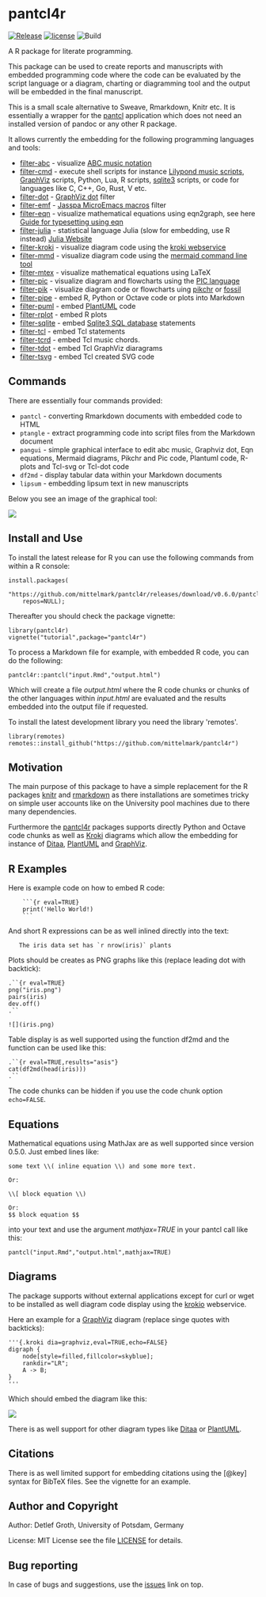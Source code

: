# pantcl4r

[![Release](https://img.shields.io/github/v/release/mittelmark/pantcl4r.svg?label=current+release)](https://github.com/mittelmark/pantcl4r/releases)
[![license](https://img.shields.io/badge/license-MIT-lightgray.svg)](https://opensource.org/license/mit)
![Build](https://github.com/mittelmark/pantcl4r/workflows/Makefile%20Package/badge.svg)

A R package for literate programming.

This package can be used to create reports and manuscripts with embedded
programming code where the code can be evaluated by the script language or a
diagram, charting or diagramming tool and the output will  be embedded in the final manuscript.

This is a small scale alternative to Sweave, Rmarkdown, Knitr etc. It is
essentially a wrapper for the [pantcl](https://github.com/mittelmark/pantcl) application
which does not need an installed version of pandoc or any other R package.

It allows currently the embedding for the following programming languages and tools:

- [filter-abc](https://htmlpreview.github.io/?https://raw.githubusercontent.com/mittelmark/pantcl/master/lib/tclfilters/filter-abc.html) - visualize [ABC music notation](https://abcnotation.com/)
- [filter-cmd](https://htmlpreview.github.io/?https://raw.githubusercontent.com/mittelmark/pantcl/master/lib/tclfilters/filter-cmd.html) - execute shell scripts for instance [Lilypond music scripts](http://lilypond.org/), [GraphViz](https://www.graphviz.org) scripts, Python, Lua, R scripts, [sqlite3](https://www.sqlite.org) scripts, or code for languages like  C, C++, Go, Rust, V  etc.
- [filter-dot](https://htmlpreview.github.io/?https://raw.githubusercontent.com/mittelmark/pantcl/master/lib/tclfilters/filter-dot.html) - [GraphViz dot](https://www.graphviz.org) filter
- [filter-emf](https://htmlpreview.github.io/?https://raw.githubusercontent.com/mittelmark/pantcl/master/lib/tclfilters/filter-emf.html) - [Jasspa MicroEmacs macros](http://www.jasspa.com) filter
- [filter-eqn](https://htmlpreview.github.io/?https://raw.githubusercontent.com/mittelmark/pantcl/master/lib/tclfilters/filter-eqn.html) - visualize mathematical equations using eqn2graph, see here [Guide for typesetting using eqn](https://lists.gnu.org/archive/html/groff/2013-10/pdfTyBN2VWR1c.pdf)
- [filter-julia](https://htmlpreview.github.io/?https://raw.githubusercontent.com/mittelmark/pantcl/master/lib/tclfilters/filter-julia.html) - statistical language Julia (slow for embedding, use R instead) [Julia Website](https://julialang.org/)
- [filter-kroki](https://htmlpreview.github.io/?https://raw.githubusercontent.com/mittelmark/pantcl/master/lib/tclfilters/filter-kroki.html) - visualize diagram code using the [kroki webservice](https://kroki.io)
- [filter-mmd](https://htmlpreview.github.io/?https://raw.githubusercontent.com/mittelmark/pantcl/master/lib/tclfilters/filter-mmd.html) - visualize diagram code using the [mermaid command line tool](https://github.com/mermaidjs/mermaid.cli)
- [filter-mtex](https://htmlpreview.github.io/?https://raw.githubusercontent.com/mittelmark/pantcl/master/lib/tclfilters/filter-mtex.html) - visualize mathematical equations using LaTeX
- [filter-pic](https://htmlpreview.github.io/?https://raw.githubusercontent.com/mittelmark/pantcl/master/lib/tclfilters/filter-pic.html) - visualize diagram and flowcharts using the [PIC language](https://en.wikipedia.org/wiki/PIC_(markup_language))
- [filter-pik](https://htmlpreview.github.io/?https://raw.githubusercontent.com/mittelmark/pantcl/master/lib/tclfilters/filter-pik.html) - visualize diagram code or flowcharts uing [pikchr](https://fossil-scm.org/home/doc/trunk/www/pikchr.md) or [fossil](https://fossil-scm.org/home/doc/trunk/www/index.wiki)
- [filter-pipe](https://htmlpreview.github.io/?https://raw.githubusercontent.com/mittelmark/pantcl/master/lib/tclfilters/filter-pipe.html) - embed R, Python or Octave code or plots into Markdown
- [filter-puml](https://htmlpreview.github.io/?https://raw.githubusercontent.com/mittelmark/pantcl/master/lib/tclfilters/filter-puml.html) - embed [PlantUML](http://www.plantuml.com) code
- [filter-rplot](https://htmlpreview.github.io/?https://raw.githubusercontent.com/mittelmark/pantcl/master/lib/tclfilters/filter-rplot.html) - embed R plots
- [filter-sqlite](https://htmlpreview.github.io/?https://raw.githubusercontent.com/mittelmark/pantcl/master/lib/tclfilters/filter-sqlite.html) - embed [Sqlite3 SQL database](https://www.sqlite.org) statements
- [filter-tcl](https://htmlpreview.github.io/?https://raw.githubusercontent.com/mittelmark/pantcl/master/lib/tclfilters/filter-tcl.html) - embed Tcl statements
- [filter-tcrd](https://htmlpreview.github.io/?https://raw.githubusercontent.com/mittelmark/pantcl/master/lib/tclfilters/filter-tcrd.html) - embed Tcl music chords.
- [filter-tdot](https://htmlpreview.github.io/?https://raw.githubusercontent.com/mittelmark/pantcl/master/lib/tclfilters/filter-tdot.html) - embed Tcl GraphViz diaragrams
- [filter-tsvg](https://htmlpreview.github.io/?https://raw.githubusercontent.com/mittelmark/pantcl/master/lib/tclfilters/filter-tsvg.html) - embed Tcl created SVG code

## Commands

There are essentially four commands provided:

* `pantcl` - converting Rmarkdown documents with embedded code to HTML
* `ptangle` - extract programming code into script files from  the Markdown document
* `pangui` - simple graphical  interface to edit abc music, Graphviz dot, Eqn equations,  Mermaid diagrams,  Pikchr and Pic code, Plantuml code, R-plots and Tcl-svg or Tcl-dot code
* `df2md` - display tabular data within your Markdown documents
* `lipsum` - embedding lipsum text in new manuscripts

Below you see an image of the graphical  tool:

![](https://user-images.githubusercontent.com/75636/266270712-d6810a37-e50e-4105-833f-96467ea4d552.png)

## Install and Use

To install the latest release for R you can use the following commands from within a
R console:

```
install.packages(
    "https://github.com/mittelmark/pantcl4r/releases/download/v0.6.0/pantcl4r_0.6.0.tar.gz",
    repos=NULL);
```

Thereafter you should check the package vignette:

```
library(pantcl4r)
vignette("tutorial",package="pantcl4r")
```

To  process  a  Markdown file for  example,  with  embedded  R code,  you  can do the
following:

```
pantcl4r::pantcl("input.Rmd","output.html")
```

Which will  create a file  _output.html_  where the R code chunks or chunks of
the other languages within _input.html_ are evaluated and the results embedded
into the output file if requested.


To install the latest development library you need the library 'remotes'.

```
library(remotes)
remotes::install_github("https://github.com/mittelmark/pantcl4r")
```

## Motivation

The  main  purpose  of this  package  to have a simple  replacement  for the R
packages [knitr](https://github.com/yihui/knitr)  and [rmarkdown](https://github.com/rstudio/rmarkdown)
as there installations are sometimes tricky on simple user accounts like on the University pool
machines due to there many dependencies.

Furthermore the [pantcl4r](https://github.com/mittelmark/pantcl4r) packages supports directly
Python and Octave code chunks as well as [Kroki](https://kroki.io) diagrams which allow the
embedding for instance of [Ditaa](https://github.com/stathissideris/ditaa), 
[PlantUML](https://github.com/plantuml/plantuml) and [GraphViz](https://www.graphviz.org).

## R Examples

Here is example code on how to embed R code:

```
    ```{r eval=TRUE}
    print('Hello World!)
    ```
```

And short R expressions can be as well inlined directly into the text:

```
   The iris data set has `r nrow(iris)` plants
```

Plots should be creates as PNG graphs like this (replace leading dot with backtick):

``` 
.``{r eval=TRUE}
png("iris.png")
pairs(iris)
dev.off()
.``

![](iris.png)
```

Table display is as well supported using the function df2md and the function can be used like this:

```
.``{r eval=TRUE,results="asis"}
cat(df2md(head(iris)))
.``
```

The code chunks can be hidden if you use the code chunk option `echo=FALSE`.

## Equations

Mathematical equations using MathJax are as well supported since version 0.5.0.
Just embed lines like:

```
some text \\( inline equation \\) and some more text.

Or:

\\[ block equation \\)

Or:
$$ block equation $$
```

into your text and use the argument _mathjax=TRUE_ in your pantcl call like this:

```
pantcl("input.Rmd","output.html",mathjax=TRUE)
```

## Diagrams

The package  supports  without  external  applications except for curl or wget to be installed as well
diagram code display using the [krokio](https://kroki.io) webservice.

Here an example for a [GraphViz](https://www.graphviz.org) diagram (replace singe quotes with backticks):

```
'''{.kroki dia=graphviz,eval=TRUE,echo=FALSE}
digraph { 
    node[style=filled,fillcolor=skyblue];
    rankdir="LR";
    A -> B; 
}
'''
```

Which should embed the diagram like this:

![](https://kroki.io/graphviz/svg/eNpLyUwvSizIUEhXqOZSKErMy07JLLJV8glSsubKy09JjS4uqcxJtU3LzMlJTdEBUcn5OflFtsXZlUk5pamx1lwKjgq6dgpO1ly1AN5HGTo=)

There is as well support for other diagram types like [Ditaa](https://ditaa.sourceforge.net/) or [PlantUML](https://www.plantuml.com).

## Citations

There is as well  limited  support for  embedding  citations  using the [@key]
syntax for BibTeX files. See the vignette for an example.


## Author and Copyright

Author: Detlef Groth, University of Potsdam, Germany

License: MIT License see the file [LICENSE](LICENSE) for details.

## Bug reporting

In case of bugs and suggestions, use the [issues](https://github.com/mittelmark/pantcl4r/issues) link on top.
